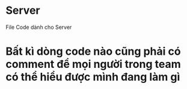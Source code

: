 # Server
File Code dành cho Server
# Bất kì dòng code nào cũng phải có comment để mọi người trong team có thể hiểu được mình đang làm gì
